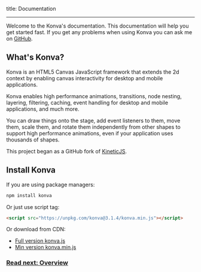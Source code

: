 title: Documentation

---

Welcome to the Konva's documentation. This documentation will help you get started fast.
If you get any problems when using Konva you can ask me on [GitHub](https://github.com/konvajs/konva/issues).

## What's Konva?

Konva is an HTML5 Canvas JavaScript framework that extends the 2d context
by enabling canvas interactivity for desktop and mobile applications.

Konva enables high performance animations, transitions, node nesting, layering, filtering,
caching, event handling for desktop and mobile applications, and much more.

You can draw things onto the stage, add event listeners to them, move them,
scale them, and rotate them independently from other shapes to support high performance
animations, even if your application uses thousands of shapes.

This project began as a GitHub fork of [KineticJS](https://github.com/ericdrowell/KineticJS).

## Install Konva

If you are using package managers:

```bash
npm install konva
```

Or just use script tag:

```html
<script src="https://unpkg.com/konva@3.1.4/konva.min.js"></script>
```

Or download from CDN:

* [Full version konva.js](https://unpkg.com/konva@3.1.4/konva.js)
* [Min version konva.min.js](https://unpkg.com/konva@3.1.4/konva.min.js)

### [Read next: Overview](/docs/overview.html)
